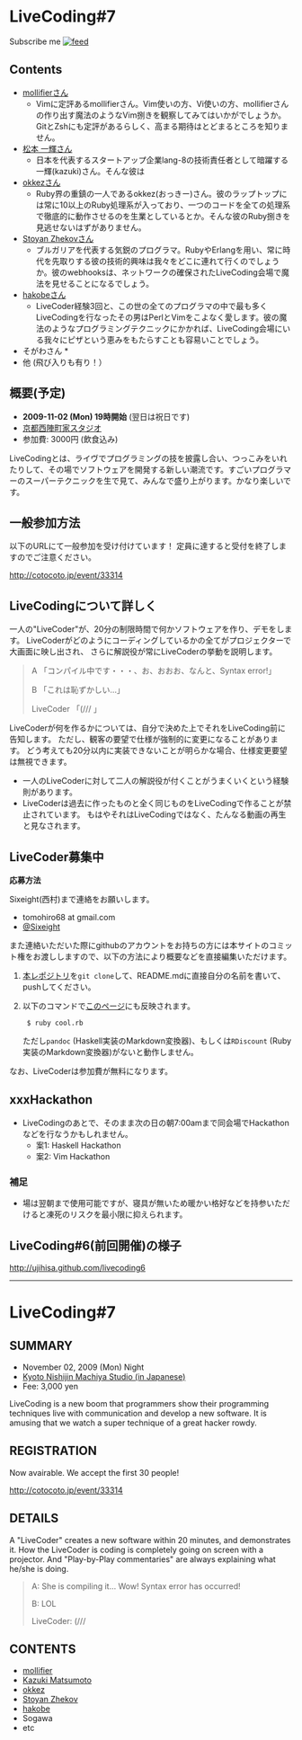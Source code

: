 # LiveCoding#7

<div id="path">
Subscribe me <a href="feed.rss"><img alt="feed" src="http://assets1.github.com/images/icons/feed.png?e06bdeb610e33dc41002eaa80ce09d26ae153090" title="Subscribe to the commits for Sixeight/livecoding7 at master" /></a>
</div>

## Contents

* [mollifierさん](http://d.hatena.ne.jp/mollifier/)
    * Vimに定評あるmollifierさん。Vim使いの方、Vi使いの方、mollifierさんの作り出す魔法のようなVim捌きを観察してみてはいかがでしょうか。GitとZshにも定評があるらしく、高まる期待はとどまるところを知りません。
* [松本 一輝さん](http://d.hatena.ne.jp/kazuk_i/)
    * 日本を代表するスタートアップ企業lang-8の技術責任者として暗躍する一輝(kazuki)さん。そんな彼は
* [okkezさん](http://typo.okkez.net/)
    * Ruby界の重鎮の一人であるokkez(おっきー)さん。彼のラップトップには常に10以上のRuby処理系が入っており、一つのコードを全ての処理系で徹底的に動作させるのを生業としているとか。そんな彼のRuby捌きを見逃せないはずがありません。
* [Stoyan Zhekovさん](http://bloggitation.appspot.com/)
    * ブルガリアを代表する気鋭のプログラマ。RubyやErlangを用い、常に時代を先取りする彼の技術的興味は我々をどこに連れて行くのでしょうか。彼のwebhooksは、ネットワークの確保されたLiveCoding会場で魔法を見せることになるでしょう。
* [hakobeさん](http://d.hatena.ne.jp/hakobe932/)
    * LiveCoder経験3回と、この世の全てのプログラマの中で最も多くLiveCodingを行なったその男はPerlとVimをこよなく愛します。彼の魔法のようなプログラミングテクニックにかかれば、LiveCoding会場にいる我々にピザという恵みをもたらすことも容易いことでしょう。
* そがわさん
    * 
* 他 (飛び入りも有り！）

## 概要(予定)
* **2009-11-02 (Mon) 19時開始** (翌日は祝日です)
* [京都西陣町家スタジオ](http://nishi-jin.net/)
* 参加費: 3000円 (飲食込み)

LiveCodingとは、ライヴでプログラミングの技を披露し合い、つっこみをいれたりして、その場でソフトウェアを開発する新しい潮流です。すごいプログラマーのスーパーテクニックを生で見て、みんなで盛り上がります。かなり楽しいです。

## 一般参加方法

以下のURLにて一般参加を受け付けています！
定員に達すると受付を終了しますのでご注意ください。

<http://cotocoto.jp/event/33314>

## LiveCodingについて詳しく
一人の"LiveCoder"が、20分の制限時間で何かソフトウェアを作り、デモをします。
LiveCoderがどのようにコーディングしているかの全てがプロジェクターで大画面に映し出され、
さらに解説役が常にLiveCoderの挙動を説明します。

> A 「コンパイル中です・・・、お、おおお、なんと、Syntax error!」
>
> B 「これは恥ずかしい…」
>
> LiveCoder 「(/// 」

LiveCoderが何を作るかについては、自分で決めた上でそれをLiveCoding前に告知します。
ただし、観客の要望で仕様が強制的に変更になることがあります。
どう考えても20分以内に実装できないことが明らかな場合、仕様変更要望は無視できます。

* 一人のLiveCoderに対して二人の解説役が付くことがうまくいくという経験則があります。
* LiveCoderは過去に作ったものと全く同じものをLiveCodingで作ることが禁止されています。
  もはやそれはLiveCodingではなく、たんなる動画の再生と見なされます。

## LiveCoder募集中
**応募方法**

Sixeight(西村)まで連絡をお願いします。

* tomohiro68 at gmail.com
* [@Sixeight](http://twitter.com/Sixeight)


また連絡いただいた際にgithubのアカウントをお持ちの方には本サイトのコミット権をお渡ししますので、以下の方法により概要などを直接編集いただけます。

1. [本レポジトリ](http://github.com/Sixeight/livecoding7)を`git clone`して、README.mdに直接自分の名前を書いて、
   pushしてください。
2. 以下のコマンドで[このページ](http://sixeight.github.com/livecoding7/)にも反映されます。

        $ ruby cool.rb

   ただし`pandoc` (Haskell実装のMarkdown変換器)、もしくは`RDiscount` (Ruby実装のMarkdown変換器)がないと動作しません。

なお、LiveCoderは参加費が無料になります。


## xxxHackathon
* LiveCodingのあとで、そのまま次の日の朝7:00amまで同会場でHackathonなどを行なうかもしれません。
    * 案1: Haskell Hackathon
    * 案2: Vim Hackathon

### 補足
* 場は翌朝まで使用可能ですが、寝具が無いため暖かい格好などを持参いただけると凍死のリスクを最小限に抑えられます。

## LiveCoding#6(前回開催)の様子

<http://ujihisa.github.com/livecoding6>

----

# LiveCoding#7

## SUMMARY
* November 02, 2009 (Mon) Night
* [Kyoto Nishijin Machiya Studio (in Japanese)](http://nishi-jin.net/)
* Fee: 3,000 yen

LiveCoding is a new boom that programmers show their programming techniques live with communication and develop a new software.
It is amusing that we watch a super technique of a great hacker rowdy.

## REGISTRATION

Now avairable.
We accept the first 30 people!

<http://cotocoto.jp/event/33314>

## DETAILS
A "LiveCoder" creates a new software within 20 minutes, and demonstrates it.
How the LiveCoder is coding is completely going on screen with a projector.
And "Play-by-Play commentaries" are always explaining what he/she is doing.

> A: She is compiling it... Wow! Syntax error has occurred!
>
> B: LOL
>
> LiveCoder: (///

## CONTENTS

* [mollifier](http://d.hatena.ne.jp/mollifier/)
* [Kazuki Matsumoto](http://d.hatena.ne.jp/kazuk_i/)
* [okkez](http://typo.okkez.net/)
* [Stoyan Zhekov](http://bloggitation.appspot.com/)
* [hakobe](http://d.hatena.ne.jp/hakobe932/)
* Sogawa
* etc
